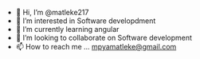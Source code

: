- 👋 Hi, I’m @matleke217
- 👀 I’m interested in Software developdment 
- 🌱 I’m currently learning angular 
- 💞️ I’m looking to collaborate on Software development 
- 📫 How to reach me ... mpyamatleke@gmail.com

<!---
matleke217/matleke217 is a ✨ special ✨ repository because its `README.md` (this file) appears on your GitHub profile.
You can click the Preview link to take a look at your changes.
--->
